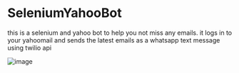 # SeleniumYahooBot
this is a selenium and yahoo bot to help you not miss any emails. it logs in to your yahoomail and sends the latest emails as a whatsapp text message using twilio api

![image](https://user-images.githubusercontent.com/45341025/187223951-f0c222fc-12f1-492f-83f4-792a0d58841b.png)


